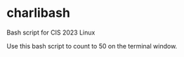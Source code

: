 # charlibash
Bash script for CIS 2023 Linux

Use this bash script to count to 50 on the terminal window.
